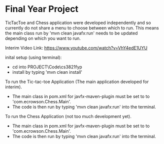 # Final Year Project
TicTacToe and Chess application were developed independently and so currently do not 
share a menu to choose between which to run. This means the main class run by 
'mvn clean javafx:run' needs to be updated depending on which you want to run.

Interim Video Link: https://www.youtube.com/watch?v=VhY4edE1UYU

inital setup (using terminal):
- cd into PROJECT\Code\cs3821fyp
- install by typing 'mvn clean install'

To run the Tic-tac-toe Application (The main application developed for interim).
- The main class in pom.xml for javfx-maven-plugin must be set to to 'com.ecrowson.Chess.Main'.
- The code is then run by typing 'mvn clean javafx:run' into the terminal.

To run the Chess Application (not too much development yet).
- The main class in pom.xml for javfx-maven-plugin must be set to to 'com.ecrowson.Chess.Main'.
- The code is then run by typing 'mvn clean javafx:run' into the terminal.